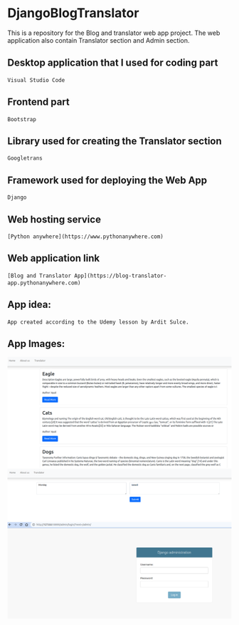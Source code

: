 # DjangoBlogTranslator
This is a repository for the Blog and translator web app project. The web application also contain Translator section and Admin section.

## Desktop application that I used for coding part
```
Visual Studio Code
```

## Frontend part
```
Bootstrap
```

## Library used for creating the Translator section
```
Googletrans
```

## Framework used for deploying the Web App
```
Django
```

## Web hosting service
```
[Python anywhere](https://www.pythonanywhere.com)
```

## Web application link
```
[Blog and Translator App](https://blog-translator-app.pythonanywhere.com)
```

## App idea:
```
App created according to the Udemy lesson by Ardit Sulce.
```
## App Images:
<img src="images/BlogApp.png" /> <br>
<img src="images/BlogApp2.png" /> <br>
<img src="images/BlogApp3.png" />
